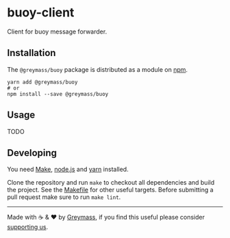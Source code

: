 buoy-client
===========

Client for buoy message forwarder.

## Installation

The `@greymass/buoy` package is distributed as a module on [npm](https://www.npmjs.com/package/buoy-client).

```
yarn add @greymass/buoy
# or
npm install --save @greymass/buoy
```

## Usage

TODO

## Developing

You need [Make](https://www.gnu.org/software/make/), [node.js](https://nodejs.org/en/) and [yarn](https://classic.yarnpkg.com/en/docs/install) installed.

Clone the repository and run `make` to checkout all dependencies and build the project. See the [Makefile](./Makefile) for other useful targets. Before submitting a pull request make sure to run `make lint`.

---

Made with ☕️ & ❤️ by [Greymass](https://greymass.com), if you find this useful please consider [supporting us](https://greymass.com/support-us).
